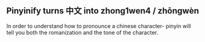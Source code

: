 ## Pinyinify turns 中文 into zhong1wen4 / zhōngwèn

In order to understand how to pronounce a chinese character- pinyin will tell you both the romanization and the tone of the character.